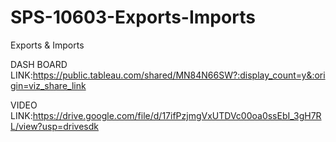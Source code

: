 # SPS-10603-Exports-Imports
Exports &amp; Imports


DASH BOARD LINK:https://public.tableau.com/shared/MN84N66SW?:display_count=y&:origin=viz_share_link


VIDEO LINK:https://drive.google.com/file/d/17ifPzjmgVxUTDVc00oa0ssEbI_3gH7RL/view?usp=drivesdk
